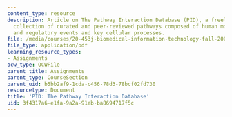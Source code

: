 ```yaml
---
content_type: resource
description: Article on The Pathway Interaction Database (PID), a freely available
  collection of curated and peer-reviewed pathways composed of human molecular signaling
  and regulatory events and key cellular processes.
file: /media/courses/20-453j-biomedical-information-technology-fall-2008/3f4317a6e1fa9a2a91ebba8694717f5c_pid_schaefer.pdf
file_type: application/pdf
learning_resource_types:
- Assignments
ocw_type: OCWFile
parent_title: Assignments
parent_type: CourseSection
parent_uid: b5bb2af9-1cda-c456-78d3-78bcf02fd730
resourcetype: Document
title: 'PID: The Pathway Interaction Database'
uid: 3f4317a6-e1fa-9a2a-91eb-ba8694717f5c
---
```

